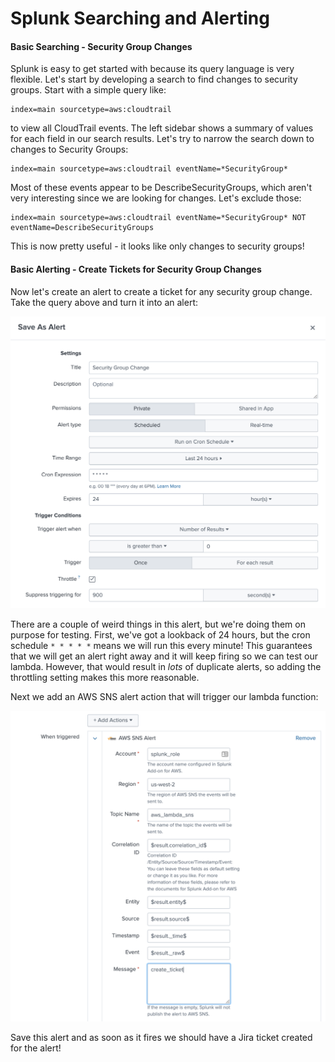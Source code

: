 # Splunk Searching and Alerting

#### Basic Searching - Security Group Changes
Splunk is easy to get started with because its query language is very flexible. Let's start by developing a search to find changes to security groups. Start with a simple query like:

```
index=main sourcetype=aws:cloudtrail
```

to view all CloudTrail events. The left sidebar shows a summary of values for each field in our search results. Let's try to narrow the search down to changes to Security Groups:

```
index=main sourcetype=aws:cloudtrail eventName=*SecurityGroup*
```

Most of these events appear to be DescribeSecurityGroups, which aren't very interesting since we are looking for changes. Let's exclude those:

```
index=main sourcetype=aws:cloudtrail eventName=*SecurityGroup* NOT eventName=DescribeSecurityGroups
```

This is now pretty useful - it looks like only changes to security groups!

#### Basic Alerting - Create Tickets for Security Group Changes

Now let's create an alert to create a ticket for any security group change. Take the query above and turn it into an alert:

![security_group_change_with_trigger.png](images/security_group_change_with_trigger.png?raw=true "security_group_change_with_trigger.png")

There are a couple of weird things in this alert, but we're doing them on purpose for testing. First, we've got a lookback of 24 hours, but the cron schedule `* * * * *` means we will run this every minute! This guarantees that we will get an alert right away and it will keep firing so we can test our lambda. However, that would result in _lots_ of duplicate alerts, so adding the throttling setting makes this more reasonable.

Next we add an AWS SNS alert action that will trigger our lambda function:

![security_group_change_setup_2.png](images/security_group_change_setup_2.png?raw=true "security_group_change_setup_2.png")

Save this alert and as soon as it fires we should have a Jira ticket created for the alert!

